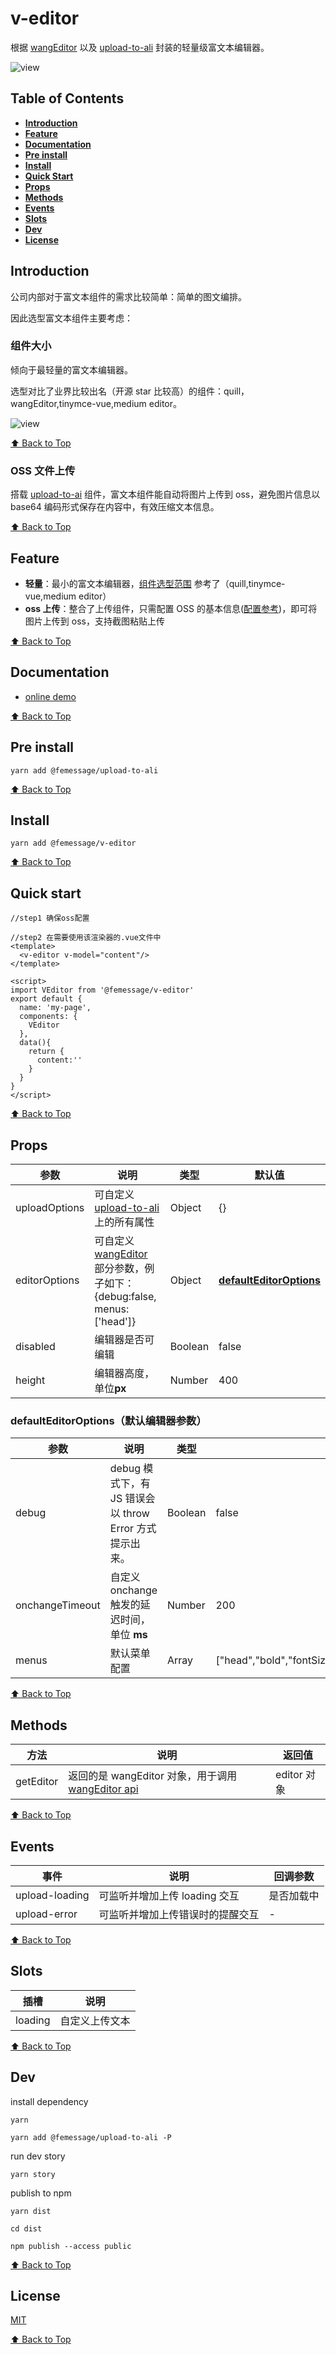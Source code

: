 # v-editor

根据 [wangEditor][wangeditor] 以及 [upload-to-ali][] 封装的轻量级富文本编辑器。

![view](./assets/view.png)

## Table of Contents

* **[Introduction](#introduction)**
* **[Feature](#feature)**
* **[Documentation](#documentation)**
* **[Pre install](#pre-install)**
* **[Install](#install)**
* **[Quick Start](#quick-start)**
* **[Props](#props)**
* **[Methods](#methods)**
* **[Events](#events)**
* **[Slots](#slots)**
* **[Dev](#dev)**
* **[License](#license)**

## Introduction

公司内部对于富文本组件的需求比较简单：简单的图文编排。

因此选型富文本组件主要考虑：

### 组件大小

倾向于最轻量的富文本编辑器。

选型对比了业界比较出名（开源 star 比较高）的组件：quill，wangEditor,tinymce-vue,medium editor。

![view](./assets/diff.png)

[⬆ Back to Top](#table-of-contents)

### OSS 文件上传

搭载 [upload-to-ai][upload-to-ali] 组件，富文本组件能自动将图片上传到 oss，避免图片信息以 base64 编码形式保存在内容中，有效压缩文本信息。

[⬆ Back to Top](#table-of-contents)

## Feature

* **轻量**：最小的富文本编辑器，[组件选型范围](https://mubu.com/doc/sA3r4QKBK0) 参考了（quill,tinymce-vue,medium editor）
* **oss 上传**：整合了上传组件，只需配置 OSS 的基本信息([配置参考][upload-to-ali])，即可将图片上传到 oss，支持截图粘贴上传

[⬆ Back to Top](#table-of-contents)

## Documentation

* [online demo](https://femessage.github.io/v-editor/storybook/)

[⬆ Back to Top](#table-of-contents)

## Pre install

```
yarn add @femessage/upload-to-ali
```

[⬆ Back to Top](#table-of-contents)

## Install

```
yarn add @femessage/v-editor
```

[⬆ Back to Top](#table-of-contents)

## Quick start

```
//step1 确保oss配置

//step2 在需要使用该渲染器的.vue文件中
<template>
  <v-editor v-model="content"/>
</template>

<script>
import VEditor from '@femessage/v-editor'
export default {
  name: 'my-page',
  components: {
    VEditor
  },
  data(){
    return {
      content:''
    }
  }
}
</script>
```

[⬆ Back to Top](#table-of-contents)

## Props

| 参数          | 说明                                                                    | 类型    | 默认值                                            |
| ------------- | ----------------------------------------------------------------------- | ------- | ------------------------------------------------- |
| uploadOptions | 可自定义[upload-to-ali]上的所有属性                                     | Object  | {}                                                |
| editorOptions | 可自定义[wangEditor] 部分参数，例子如下：{debug:false, menus: ['head']} | Object  | **[defaultEditorOptions](#defaultEditorOptions)** |
| disabled      | 编辑器是否可编辑                                                        | Boolean | false                                             |
| height        | 编辑器高度，单位**px**                                                  | Number  | 400                                               |

### defaultEditorOptions（默认编辑器参数）

| 参数            | 说明                                                    | 类型    | 默认值                                                                                                                                                                  |
| --------------- | ------------------------------------------------------- | ------- | ----------------------------------------------------------------------------------------------------------------------------------------------------------------------- |
| debug           | debug 模式下，有 JS 错误会以 throw Error 方式提示出来。 | Boolean | false                                                                                                                                                                   |
| onchangeTimeout | 自定义 onchange 触发的延迟时间，单位 **ms**             | Number  | 200                                                                                                                                                                     |
| menus           | 默认菜单配置                                            | Array   | ["head","bold","fontSize","fontName","italic","underline","strikeThrough","foreColor","backColor","link","list","justify","quote","image","table","code","undo","redo"] |

[⬆ Back to Top](#table-of-contents)

## Methods

| 方法      | 说明                                                           | 返回值      |
| --------- | -------------------------------------------------------------- | ----------- |
| getEditor | 返回的是 wangEditor 对象，用于调用[wangEditor api][wangeditor] | editor 对象 |

[⬆ Back to Top](#table-of-contents)

## Events

| 事件           | 说明                             | 回调参数   |
| -------------- | -------------------------------- | ---------- |
| upload-loading | 可监听并增加上传 loading 交互    | 是否加载中 |
| upload-error   | 可监听并增加上传错误时的提醒交互 | -          |

[⬆ Back to Top](#table-of-contents)

## Slots

| 插槽    | 说明           |
| ------- | -------------- |
| loading | 自定义上传文本 |

[⬆ Back to Top](#table-of-contents)

## Dev

install dependency

```
yarn

yarn add @femessage/upload-to-ali -P
```

run dev story

```
yarn story
```

publish to npm

```
yarn dist

cd dist

npm publish --access public
```

[⬆ Back to Top](#table-of-contents)

## License

[MIT](./LICENSE)

[⬆ Back to Top](#table-of-contents)

[upload-to-ali]: https://github.com/FEMessage/upload-to-ali 'upload-to-ali'
[wangeditor]: https://github.com/wangfupeng1988/wangEditor 'wangEditor'
